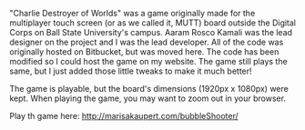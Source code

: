"Charlie Destroyer of Worlds" was a game originally made for the multiplayer touch screen (or as we called it, MUTT) board outside the Digital Corps on Ball State University's campus. Aaram Rosco Kamali was the lead designer on the project and I was the lead developer. All of the code was originally hosted on Bitbucket, but was moved here. The code has been modified so I could host the game on my website. The game still plays the same, but I just added those little tweaks to make it much better! 

The game is playable, but the board's dimensions (1920px x 1080px) were kept. When playing the game, you may want to zoom out in your browser.

Play th game here: http://marisakaupert.com/bubbleShooter/

